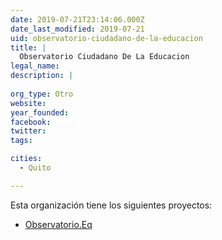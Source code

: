 ```yaml
---
date: 2019-07-21T23:14:06.000Z
date_last_modified: 2019-07-21
uid: observatorio-ciudadano-de-la-educacion
title: |
  Observatorio Ciudadano De La Educacion
legal_name: 
description: |
  
org_type: Otro
website: 
year_founded: 
facebook: 
twitter: 
tags:

cities: 
  - Quito

---
```


Esta organización tiene los siguientes proyectos:

- [Observatorio.Eq](/proyectos/observatorio-eq)
